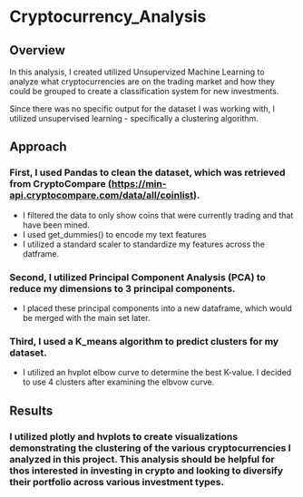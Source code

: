 # Cryptocurrency_Analysis

## Overview

In this analysis, I created utilized Unsupervized Machine Learning to analyze what cryptocurrencies are on the trading market and how they could be grouped to create a classification system for new investments.

Since there was no specific output for the dataset I was working with, I utilized unsupervised learning - specifically a clustering algorithm. 

## Approach

### First, I used Pandas to clean the dataset, which was retrieved from  CryptoCompare (https://min-api.cryptocompare.com/data/all/coinlist). 
- I filtered the data to only show coins that were currently trading and that have been mined. 
- I used get_dummies() to encode my text features
- I utilized a standard scaler to standardize my features across the datframe. 

### Second, I utilized Principal Component Analysis (PCA) to reduce my dimensions to 3 principal components. 
- I placed these principal components into a new dataframe, which would be merged with the main set later. 

### Third, I used a K_means algorithm to predict clusters for my dataset. 
- I utilized an hvplot elbow curve to determine the best K-value. I decided to use 4 clusters after examining the elbvow curve. 

## Results

### I utilized plotly and hvplots to create visualizations demonstrating the clustering of the various cryptocurrencies I analyzed in this project. This analysis should be helpful for thos interested in investing in crypto and looking to diversify their portfolio across various investment types. 
